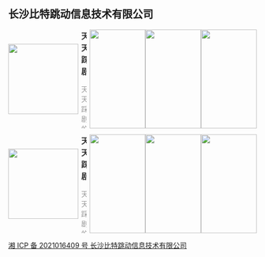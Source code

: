 ## 长沙比特跳动信息技术有限公司
<style>#content h2 {height: 0; display: none;}</style>
<section style="display: flex; justify-content: space-between; align-items: center; margin-bottom: 12px;">
	<div style="">
		<img style="width: 142px; height: 142px; min-width: 142px; margin-right: 6px;" src="https://appimg.dbankcdn.com/application/icon144/a8ac7dd866064325bc5cad88a57696f6.png"/>
	</div>
	<div style="max-height: 200px; overflow: hidden;">
		<b style="font-size: 16px;color: #333;">天天踩剧</b>
		<p style="font-size: 14px;color: #999;">天天踩剧的相关介绍，哈哈哈哈</p>
	</div>
	<div style="display: flex; margin-left: 6px;">
		<img style="width: 113px; height: 200px; min-width: 113px" src="https://appimg.dbankcdn.com/application/screenshut1/a8ac7dd866064325bc5cad88a57696f6.jpg"/>
		<img style="width: 113px; height: 200px; min-width: 113px" src="https://appimg.dbankcdn.com/application/screenshut1/a8ac7dd866064325bc5cad88a57696f6.jpg"/>
		<img style="width: 113px; height: 200px; min-width: 113px" src="https://appimg.dbankcdn.com/application/screenshut1/a8ac7dd866064325bc5cad88a57696f6.jpg"/>
	</div>
</section>

<section style="display: flex; justify-content: space-between; align-items: center; margin-bottom: 12px;">
	<div style="">
		<img style="width: 142px; height: 142px; min-width: 142px; margin-right: 6px;" src="https://appimg.dbankcdn.com/application/icon144/a8ac7dd866064325bc5cad88a57696f6.png"/>
	</div>
	<div style="max-height: 200px; overflow: hidden;">
		<b style="font-size: 16px;color: #333;">天天踩剧</b>
		<p style="font-size: 14px;color: #999;">天天踩剧的相关介绍，哈哈哈哈</p>
	</div>
	<div style="display: flex; margin-left: 6px;">
		<img style="width: 113px; height: 200px; min-width: 113px" src="https://appimg.dbankcdn.com/application/screenshut1/a8ac7dd866064325bc5cad88a57696f6.jpg"/>
		<img style="width: 113px; height: 200px; min-width: 113px" src="https://appimg.dbankcdn.com/application/screenshut1/a8ac7dd866064325bc5cad88a57696f6.jpg"/>
		<img style="width: 113px; height: 200px; min-width: 113px" src="https://appimg.dbankcdn.com/application/screenshut1/a8ac7dd866064325bc5cad88a57696f6.jpg"/>
	</div>
</section>

[湘 ICP 备 2021016409 号 长沙比特跳动信息技术有限公司](http://beian.miit.gov.cn/)
